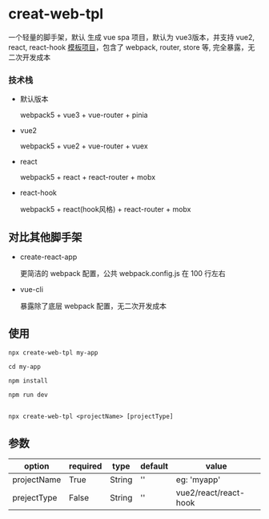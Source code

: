# creat-web-tpl

一个轻量的脚手架，默认 生成 vue spa 项目，默认为 vue3版本，并支持 vue2, react, react-hook [模板项目](https://github.com/Fantasy15/web-template)，包含了 webpack, router, store 等, 完全暴露，无二次开发成本


### 技术栈

- 默认版本

    webpack5 + vue3 + vue-router + pinia
- vue2

    webpack5 + vue2 + vue-router + vuex
- react

    webpack5 + react + react-router + mobx

- react-hook

    webpack5 + react(hook风格) + react-router + mobx
## 对比其他脚手架

- create-react-app

    更简洁的 webpack 配置，公共 webpack.config.js 在 100 行左右
- vue-cli

    暴露除了底层 webpack 配置，无二次开发成本


## 使用


```
npx create-web-tpl my-app

cd my-app

npm install

npm run dev

```

##

```
npx create-web-tpl <projectName> [projectType]
```


## 参数

| option | required | type  | default  | value
| -------| -------| -------| -----------| ---------
| projectName   | True      | String |  ''  | eg: 'myapp'
| prejectType   | False     | String |  ''  | vue2/react/react-hook



